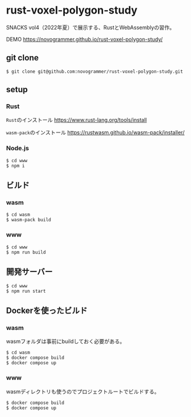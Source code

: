 # rust-voxel-polygon-study
SNACKS vol4（2022年夏）で展示する、RustとWebAssemblyの習作。

DEMO https://novogrammer.github.io/rust-voxel-polygon-study/

## git clone
```
$ git clone git@github.com:novogrammer/rust-voxel-polygon-study.git
```

## setup

### Rust

`Rust`のインストール https://www.rust-lang.org/tools/install

`wasm-pack`のインストール https://rustwasm.github.io/wasm-pack/installer/


### Node.js

```
$ cd www
$ npm i
```

## ビルド

### wasm
```
$ cd wasm
$ wasm-pack build
```

### www
```
$ cd www
$ npm run build
```

## 開発サーバー

```
$ cd www
$ npm run start
```

## Dockerを使ったビルド

### wasm

wasmフォルダは事前にbuildしておく必要がある。
```
$ cd wasm
$ docker compose build
$ docker compose up
```
### www

wasmディレクトリも使うのでプロジェクトルートでビルドする。
```
$ docker compose build
$ docker compose up
```
